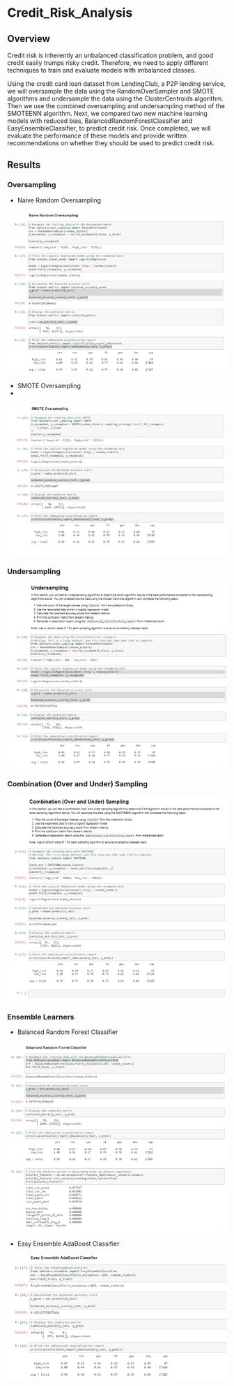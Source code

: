 # Credit_Risk_Analysis

## Overview
Credit risk is inherently an unbalanced classification problem, and good credit easily trumps risky credit. Therefore, we need to apply different techniques to train and evaluate models with imbalanced classes.

Using the credit card loan dataset from LendingClub, a P2P lending service, we will oversample the data using the RandomOverSampler and SMOTE algorithms and undersample the data using the ClusterCentroids algorithm. Then we use the combined oversampling and undersampling method of the SMOTEENN algorithm. Next, we compared two new machine learning models with reduced bias, BalancedRandomForestClassifier and EasyEnsembleClassifier, to predict credit risk. Once completed, we will evaluate the performance of these models and provide written recommendations on whether they should be used to predict credit risk.


## Results
### Oversampling

- Naive Random Oversampling

![Naive Random Oversampling](https://github.com/Simro25011/Credit_Risk_Analysis/blob/main/Resources/oversampling.png)

- SMOTE Oversampling
- 
![SMOTE Oversampling](https://github.com/Simro25011/Credit_Risk_Analysis/blob/main/Resources/Smote.png)

### Undersampling

![Undersampling](https://github.com/Simro25011/Credit_Risk_Analysis/blob/main/Resources/undersampling.png)

### Combination (Over and Under) Sampling

![Combination (Over and Under) Sampling](https://github.com/Simro25011/Credit_Risk_Analysis/blob/main/Resources/Combination.png)

### Ensemble Learners

- Balanced Random Forest Classifier

![Balanced Random Forest Classifier](https://github.com/Simro25011/Credit_Risk_Analysis/blob/main/Resources/Balanced%20random.png)

- Easy Ensemble AdaBoost Classifier

![Easy Ensemble AdaBoost Classifier](https://github.com/Simro25011/Credit_Risk_Analysis/blob/main/Resources/easy%20ensemble.png)


